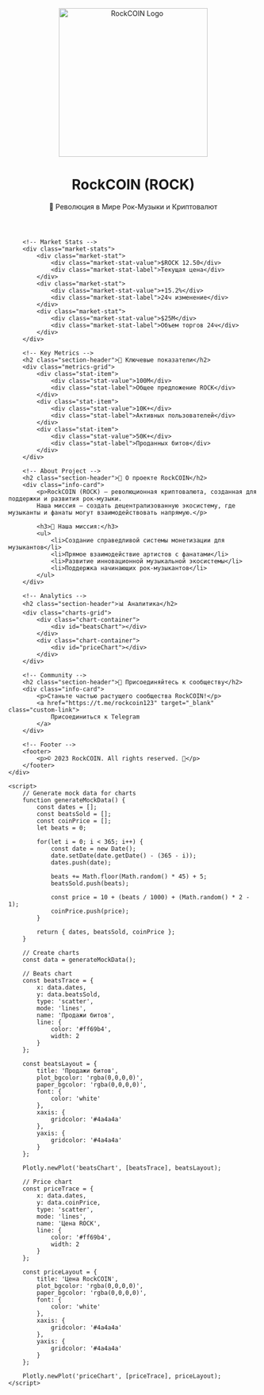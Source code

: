 
<!DOCTYPE html>
<html lang="en">
<head>
    <meta charset="UTF-8">
    <meta name="viewport" content="width=device-width, initial-scale=1.0">
    <title>RockCOIN - Revolutionary Music Cryptocurrency</title>
    <link href="styles.css" rel="stylesheet">
    <script src="https://cdn.plot.ly/plotly-latest.min.js"></script>
</head>
<body>
    <div class="container">
        <!-- Header -->
        <header>
            <img src="assets/logo.svg" alt="RockCOIN Logo" width="300">
            <h1>RockCOIN (ROCK)</h1>
            <p class="header-subtitle">🎸 Революция в Мире Рок-Музыки и Криптовалют</p>
        </header>

        <!-- Market Stats -->
        <div class="market-stats">
            <div class="market-stat">
                <div class="market-stat-value">$ROCK 12.50</div>
                <div class="market-stat-label">Текущая цена</div>
            </div>
            <div class="market-stat">
                <div class="market-stat-value">+15.2%</div>
                <div class="market-stat-label">24ч изменение</div>
            </div>
            <div class="market-stat">
                <div class="market-stat-value">$25M</div>
                <div class="market-stat-label">Объем торгов 24ч</div>
            </div>
        </div>

        <!-- Key Metrics -->
        <h2 class="section-header">💎 Ключевые показатели</h2>
        <div class="metrics-grid">
            <div class="stat-item">
                <div class="stat-value">100M</div>
                <div class="stat-label">Общее предложение ROCK</div>
            </div>
            <div class="stat-item">
                <div class="stat-value">10K+</div>
                <div class="stat-label">Активных пользователей</div>
            </div>
            <div class="stat-item">
                <div class="stat-value">50K+</div>
                <div class="stat-label">Проданных битов</div>
            </div>
        </div>

        <!-- About Project -->
        <h2 class="section-header">💫 О проекте RockCOIN</h2>
        <div class="info-card">
            <p>RockCOIN (ROCK) — революционная криптовалюта, созданная для поддержки и развития рок-музыки. 
            Наша миссия — создать децентрализованную экосистему, где музыканты и фанаты могут взаимодействовать напрямую.</p>
            
            <h3>🎯 Наша миссия:</h3>
            <ul>
                <li>Создание справедливой системы монетизации для музыкантов</li>
                <li>Прямое взаимодействие артистов с фанатами</li>
                <li>Развитие инновационной музыкальной экосистемы</li>
                <li>Поддержка начинающих рок-музыкантов</li>
            </ul>
        </div>

        <!-- Analytics -->
        <h2 class="section-header">📊 Аналитика</h2>
        <div class="charts-grid">
            <div class="chart-container">
                <div id="beatsChart"></div>
            </div>
            <div class="chart-container">
                <div id="priceChart"></div>
            </div>
        </div>

        <!-- Community -->
        <h2 class="section-header">🤘 Присоединяйтесь к сообществу</h2>
        <div class="info-card">
            <p>Станьте частью растущего сообщества RockCOIN!</p>
            <a href="https://t.me/rockcoin123" target="_blank" class="custom-link">
                Присоединиться к Telegram
            </a>
        </div>

        <!-- Footer -->
        <footer>
            <p>© 2023 RockCOIN. All rights reserved. 🎸</p>
        </footer>
    </div>

    <script>
        // Generate mock data for charts
        function generateMockData() {
            const dates = [];
            const beatsSold = [];
            const coinPrice = [];
            let beats = 0;

            for(let i = 0; i < 365; i++) {
                const date = new Date();
                date.setDate(date.getDate() - (365 - i));
                dates.push(date);
                
                beats += Math.floor(Math.random() * 45) + 5;
                beatsSold.push(beats);
                
                const price = 10 + (beats / 1000) + (Math.random() * 2 - 1);
                coinPrice.push(price);
            }

            return { dates, beatsSold, coinPrice };
        }

        // Create charts
        const data = generateMockData();

        // Beats chart
        const beatsTrace = {
            x: data.dates,
            y: data.beatsSold,
            type: 'scatter',
            mode: 'lines',
            name: 'Продажи битов',
            line: {
                color: '#ff69b4',
                width: 2
            }
        };

        const beatsLayout = {
            title: 'Продажи битов',
            plot_bgcolor: 'rgba(0,0,0,0)',
            paper_bgcolor: 'rgba(0,0,0,0)',
            font: {
                color: 'white'
            },
            xaxis: {
                gridcolor: '#4a4a4a'
            },
            yaxis: {
                gridcolor: '#4a4a4a'
            }
        };

        Plotly.newPlot('beatsChart', [beatsTrace], beatsLayout);

        // Price chart
        const priceTrace = {
            x: data.dates,
            y: data.coinPrice,
            type: 'scatter',
            mode: 'lines',
            name: 'Цена ROCK',
            line: {
                color: '#ff69b4',
                width: 2
            }
        };

        const priceLayout = {
            title: 'Цена RockCOIN',
            plot_bgcolor: 'rgba(0,0,0,0)',
            paper_bgcolor: 'rgba(0,0,0,0)',
            font: {
                color: 'white'
            },
            xaxis: {
                gridcolor: '#4a4a4a'
            },
            yaxis: {
                gridcolor: '#4a4a4a'
            }
        };

        Plotly.newPlot('priceChart', [priceTrace], priceLayout);
    </script>
</body>
</html>
